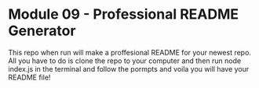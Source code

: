 # Module 09 - Professional README Generator

This repo when run will make a proffesional README for your newest repo. All you have to do is clone the repo to your computer and then run node index.js in the terminal and follow the pormpts and voila you will have your README file!